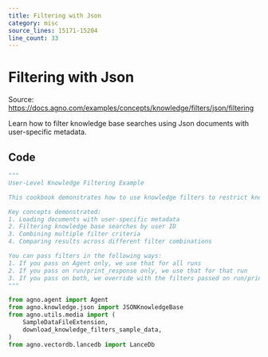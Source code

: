 ```yaml
---
title: Filtering with Json
category: misc
source_lines: 15171-15204
line_count: 33
---
```


# Filtering with Json
Source: https://docs.agno.com/examples/concepts/knowledge/filters/json/filtering

Learn how to filter knowledge base searches using Json documents with user-specific metadata.

## Code

```python
"""
User-Level Knowledge Filtering Example

This cookbook demonstrates how to use knowledge filters to restrict knowledge base searches to specific users, document types, or any other metadata attributes.

Key concepts demonstrated:
1. Loading documents with user-specific metadata
2. Filtering knowledge base searches by user ID
3. Combining multiple filter criteria
4. Comparing results across different filter combinations

You can pass filters in the following ways:
1. If you pass on Agent only, we use that for all runs
2. If you pass on run/print_response only, we use that for that run
3. If you pass on both, we override with the filters passed on run/print_response for that run
"""

from agno.agent import Agent
from agno.knowledge.json import JSONKnowledgeBase
from agno.utils.media import (
    SampleDataFileExtension,
    download_knowledge_filters_sample_data,
)
from agno.vectordb.lancedb import LanceDb

